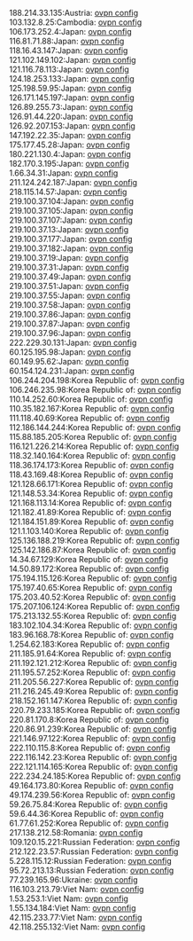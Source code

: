 188.214.33.135:Austria: [ovpn config](vpn/188_214_33_135.ovpn)  
103.132.8.25:Cambodia: [ovpn config](vpn/103_132_8_25.ovpn)  
106.173.252.4:Japan: [ovpn config](vpn/106_173_252_4.ovpn)  
116.81.71.88:Japan: [ovpn config](vpn/116_81_71_88.ovpn)  
118.16.43.147:Japan: [ovpn config](vpn/118_16_43_147.ovpn)  
121.102.149.102:Japan: [ovpn config](vpn/121_102_149_102.ovpn)  
121.116.78.113:Japan: [ovpn config](vpn/121_116_78_113.ovpn)  
124.18.253.133:Japan: [ovpn config](vpn/124_18_253_133.ovpn)  
125.198.59.95:Japan: [ovpn config](vpn/125_198_59_95.ovpn)  
126.171.145.197:Japan: [ovpn config](vpn/126_171_145_197.ovpn)  
126.89.255.73:Japan: [ovpn config](vpn/126_89_255_73.ovpn)  
126.91.44.220:Japan: [ovpn config](vpn/126_91_44_220.ovpn)  
126.92.207.153:Japan: [ovpn config](vpn/126_92_207_153.ovpn)  
147.192.22.35:Japan: [ovpn config](vpn/147_192_22_35.ovpn)  
175.177.45.28:Japan: [ovpn config](vpn/175_177_45_28.ovpn)  
180.221.130.4:Japan: [ovpn config](vpn/180_221_130_4.ovpn)  
182.170.3.195:Japan: [ovpn config](vpn/182_170_3_195.ovpn)  
1.66.34.31:Japan: [ovpn config](vpn/1_66_34_31.ovpn)  
211.124.242.187:Japan: [ovpn config](vpn/211_124_242_187.ovpn)  
218.115.14.57:Japan: [ovpn config](vpn/218_115_14_57.ovpn)  
219.100.37.104:Japan: [ovpn config](vpn/219_100_37_104.ovpn)  
219.100.37.105:Japan: [ovpn config](vpn/219_100_37_105.ovpn)  
219.100.37.107:Japan: [ovpn config](vpn/219_100_37_107.ovpn)  
219.100.37.13:Japan: [ovpn config](vpn/219_100_37_13.ovpn)  
219.100.37.177:Japan: [ovpn config](vpn/219_100_37_177.ovpn)  
219.100.37.182:Japan: [ovpn config](vpn/219_100_37_182.ovpn)  
219.100.37.19:Japan: [ovpn config](vpn/219_100_37_19.ovpn)  
219.100.37.31:Japan: [ovpn config](vpn/219_100_37_31.ovpn)  
219.100.37.49:Japan: [ovpn config](vpn/219_100_37_49.ovpn)  
219.100.37.51:Japan: [ovpn config](vpn/219_100_37_51.ovpn)  
219.100.37.55:Japan: [ovpn config](vpn/219_100_37_55.ovpn)  
219.100.37.58:Japan: [ovpn config](vpn/219_100_37_58.ovpn)  
219.100.37.86:Japan: [ovpn config](vpn/219_100_37_86.ovpn)  
219.100.37.87:Japan: [ovpn config](vpn/219_100_37_87.ovpn)  
219.100.37.96:Japan: [ovpn config](vpn/219_100_37_96.ovpn)  
222.229.30.131:Japan: [ovpn config](vpn/222_229_30_131.ovpn)  
60.125.195.98:Japan: [ovpn config](vpn/60_125_195_98.ovpn)  
60.149.95.62:Japan: [ovpn config](vpn/60_149_95_62.ovpn)  
60.154.124.231:Japan: [ovpn config](vpn/60_154_124_231.ovpn)  
106.244.204.198:Korea Republic of: [ovpn config](vpn/106_244_204_198.ovpn)  
106.246.235.98:Korea Republic of: [ovpn config](vpn/106_246_235_98.ovpn)  
110.14.252.60:Korea Republic of: [ovpn config](vpn/110_14_252_60.ovpn)  
110.35.182.167:Korea Republic of: [ovpn config](vpn/110_35_182_167.ovpn)  
111.118.40.69:Korea Republic of: [ovpn config](vpn/111_118_40_69.ovpn)  
112.186.144.244:Korea Republic of: [ovpn config](vpn/112_186_144_244.ovpn)  
115.88.185.205:Korea Republic of: [ovpn config](vpn/115_88_185_205.ovpn)  
116.121.226.214:Korea Republic of: [ovpn config](vpn/116_121_226_214.ovpn)  
118.32.140.164:Korea Republic of: [ovpn config](vpn/118_32_140_164.ovpn)  
118.36.174.173:Korea Republic of: [ovpn config](vpn/118_36_174_173.ovpn)  
118.43.169.48:Korea Republic of: [ovpn config](vpn/118_43_169_48.ovpn)  
121.128.66.171:Korea Republic of: [ovpn config](vpn/121_128_66_171.ovpn)  
121.148.53.34:Korea Republic of: [ovpn config](vpn/121_148_53_34.ovpn)  
121.168.113.14:Korea Republic of: [ovpn config](vpn/121_168_113_14.ovpn)  
121.182.41.89:Korea Republic of: [ovpn config](vpn/121_182_41_89.ovpn)  
121.184.151.89:Korea Republic of: [ovpn config](vpn/121_184_151_89.ovpn)  
121.1.103.140:Korea Republic of: [ovpn config](vpn/121_1_103_140.ovpn)  
125.136.188.219:Korea Republic of: [ovpn config](vpn/125_136_188_219.ovpn)  
125.142.186.87:Korea Republic of: [ovpn config](vpn/125_142_186_87.ovpn)  
14.34.67.129:Korea Republic of: [ovpn config](vpn/14_34_67_129.ovpn)  
14.50.89.172:Korea Republic of: [ovpn config](vpn/14_50_89_172.ovpn)  
175.194.115.126:Korea Republic of: [ovpn config](vpn/175_194_115_126.ovpn)  
175.197.40.65:Korea Republic of: [ovpn config](vpn/175_197_40_65.ovpn)  
175.203.40.52:Korea Republic of: [ovpn config](vpn/175_203_40_52.ovpn)  
175.207.106.124:Korea Republic of: [ovpn config](vpn/175_207_106_124.ovpn)  
175.213.132.55:Korea Republic of: [ovpn config](vpn/175_213_132_55.ovpn)  
183.102.104.34:Korea Republic of: [ovpn config](vpn/183_102_104_34.ovpn)  
183.96.168.78:Korea Republic of: [ovpn config](vpn/183_96_168_78.ovpn)  
1.254.62.183:Korea Republic of: [ovpn config](vpn/1_254_62_183.ovpn)  
211.185.91.64:Korea Republic of: [ovpn config](vpn/211_185_91_64.ovpn)  
211.192.121.212:Korea Republic of: [ovpn config](vpn/211_192_121_212.ovpn)  
211.195.57.252:Korea Republic of: [ovpn config](vpn/211_195_57_252.ovpn)  
211.205.56.227:Korea Republic of: [ovpn config](vpn/211_205_56_227.ovpn)  
211.216.245.49:Korea Republic of: [ovpn config](vpn/211_216_245_49.ovpn)  
218.152.161.147:Korea Republic of: [ovpn config](vpn/218_152_161_147.ovpn)  
220.79.233.185:Korea Republic of: [ovpn config](vpn/220_79_233_185.ovpn)  
220.81.170.8:Korea Republic of: [ovpn config](vpn/220_81_170_8.ovpn)  
220.86.91.239:Korea Republic of: [ovpn config](vpn/220_86_91_239.ovpn)  
221.146.97.122:Korea Republic of: [ovpn config](vpn/221_146_97_122.ovpn)  
222.110.115.8:Korea Republic of: [ovpn config](vpn/222_110_115_8.ovpn)  
222.116.142.23:Korea Republic of: [ovpn config](vpn/222_116_142_23.ovpn)  
222.121.114.165:Korea Republic of: [ovpn config](vpn/222_121_114_165.ovpn)  
222.234.24.185:Korea Republic of: [ovpn config](vpn/222_234_24_185.ovpn)  
49.164.173.80:Korea Republic of: [ovpn config](vpn/49_164_173_80.ovpn)  
49.174.239.56:Korea Republic of: [ovpn config](vpn/49_174_239_56.ovpn)  
59.26.75.84:Korea Republic of: [ovpn config](vpn/59_26_75_84.ovpn)  
59.6.44.36:Korea Republic of: [ovpn config](vpn/59_6_44_36.ovpn)  
61.77.61.252:Korea Republic of: [ovpn config](vpn/61_77_61_252.ovpn)  
217.138.212.58:Romania: [ovpn config](vpn/217_138_212_58.ovpn)  
109.120.15.221:Russian Federation: [ovpn config](vpn/109_120_15_221.ovpn)  
212.122.23.57:Russian Federation: [ovpn config](vpn/212_122_23_57.ovpn)  
5.228.115.12:Russian Federation: [ovpn config](vpn/5_228_115_12.ovpn)  
95.72.213.13:Russian Federation: [ovpn config](vpn/95_72_213_13.ovpn)  
77.239.165.96:Ukraine: [ovpn config](vpn/77_239_165_96.ovpn)  
116.103.213.79:Viet Nam: [ovpn config](vpn/116_103_213_79.ovpn)  
1.53.253.1:Viet Nam: [ovpn config](vpn/1_53_253_1.ovpn)  
1.55.134.184:Viet Nam: [ovpn config](vpn/1_55_134_184.ovpn)  
42.115.233.77:Viet Nam: [ovpn config](vpn/42_115_233_77.ovpn)  
42.118.255.132:Viet Nam: [ovpn config](vpn/42_118_255_132.ovpn)  
